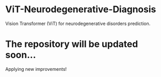 # ViT-Neurodegenerative-Diagnosis
Vision Transformer (ViT) for neurodegenerative disorders prediction.

# The repository will be updated soon...
Applying new improvements!

